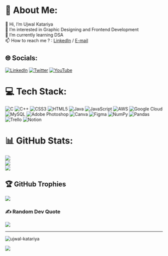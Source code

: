 # 💫 About Me:
👋 Hi, I’m Ujwal Katariya<br>👀 I’m interested in Graphic Designing and Frontend Development<br>🌱 I’m currently learning DSA<br>📫 How to reach me ? : <a href="www.linkedin.com/in/ujwal-katariya-4aa171221">LinkedIn</a> / <a href="mailto:ujwalkatariya17@gmail.com">E-mail</a>


## 🌐 Socials:
[![LinkedIn](https://img.shields.io/badge/LinkedIn-%230077B5.svg?logo=linkedin&logoColor=white)](www.linkedin.com/in/ujwal-katariya-4aa171221)  [![Twitter](https://img.shields.io/badge/Twitter-%231DA1F2.svg?logo=Twitter&logoColor=white)](https://twitter.com/KUjwal19) [![YouTube](https://img.shields.io/badge/YouTube-%23FF0000.svg?logo=YouTube&logoColor=white)](https://youtube.com/@CodeandConcepts19)

# 💻 Tech Stack:
![C](https://img.shields.io/badge/c-%2300599C.svg?style=for-the-badge&logo=c&logoColor=white) ![C++](https://img.shields.io/badge/c++-%2300599C.svg?style=for-the-badge&logo=c%2B%2B&logoColor=white) ![CSS3](https://img.shields.io/badge/css3-%231572B6.svg?style=for-the-badge&logo=css3&logoColor=white) ![HTML5](https://img.shields.io/badge/html5-%23E34F26.svg?style=for-the-badge&logo=html5&logoColor=white) ![Java](https://img.shields.io/badge/java-%23ED8B00.svg?style=for-the-badge&logo=java&logoColor=white) ![JavaScript](https://img.shields.io/badge/javascript-%23323330.svg?style=for-the-badge&logo=javascript&logoColor=%23F7DF1E) ![AWS](https://img.shields.io/badge/AWS-%23FF9900.svg?style=for-the-badge&logo=amazon-aws&logoColor=white) ![Google Cloud](https://img.shields.io/badge/Google%20Cloud-%234285F4.svg?style=for-the-badge&logo=google-cloud&logoColor=white) ![MySQL](https://img.shields.io/badge/mysql-%2300f.svg?style=for-the-badge&logo=mysql&logoColor=white) ![Adobe Photoshop](https://img.shields.io/badge/adobephotoshop-%2331A8FF.svg?style=for-the-badge&logo=adobephotoshop&logoColor=white) ![Canva](https://img.shields.io/badge/Canva-%2300C4CC.svg?style=for-the-badge&logo=Canva&logoColor=white) 	![Figma](https://img.shields.io/badge/figma-%23F24E1E.svg?style=for-the-badge&logo=figma&logoColor=white) ![NumPy](https://img.shields.io/badge/numpy-%23013243.svg?style=for-the-badge&logo=numpy&logoColor=white) ![Pandas](https://img.shields.io/badge/pandas-%23150458.svg?style=for-the-badge&logo=pandas&logoColor=white) ![Trello](https://img.shields.io/badge/Trello-%23026AA7.svg?style=for-the-badge&logo=Trello&logoColor=white) ![Notion](https://img.shields.io/badge/Notion-%23000000.svg?style=for-the-badge&logo=notion&logoColor=white)
# 📊 GitHub Stats:
![](https://github-readme-stats.vercel.app/api?username=Ujwal19k&theme=react&hide_border=false&include_all_commits=true&count_private=false)<br/>
![](https://github-readme-streak-stats.herokuapp.com/?user=Ujwal19k&theme=react&hide_border=false)<br/>
![](https://github-readme-stats.vercel.app/api/top-langs/?username=Ujwal19k&theme=react&hide_border=false&include_all_commits=true&count_private=false&layout=compact)

## 🏆 GitHub Trophies
![](https://github-profile-trophy.vercel.app/?username=Ujwal19k&theme=discord&no-frame=false&no-bg=false&margin-w=4)

### ✍️ Random Dev Quote
![](https://quotes-github-readme.vercel.app/api?type=horizontal&theme=tokyonight)

---
<p align="left"> <img src="https://komarev.com/ghpvc/?username=Ujwal19k&label=Profile%20views&color=0e75b6&style=flat" alt="ujwal-katariya" /> </p>

[![](https://visitcount.itsvg.in/api?id=Ujwal19k&icon=0&color=0)](https://visitcount.itsvg.in)

<!-- Proudly created with GPRM ( https://gprm.itsvg.in ) -->

